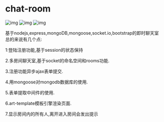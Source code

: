 # chat-room





![img](https://upload-images.jianshu.io/upload_images/13265578-b523c4f5b65f5732.png?imageMogr2/auto-orient/strip%7CimageView2/2/w/1000/format/webp) 
![img](https://upload-images.jianshu.io/upload_images/13265578-0e0cc8beba6f56b4.png?imageMogr2/auto-orient/strip%7CimageView2/2/w/1000/format/webp) 
![img](https://upload-images.jianshu.io/upload_images/13265578-31e6cb4a312e7492.png?imageMogr2/auto-orient/strip%7CimageView2/2/w/1000/format/webp)


基于nodejs,express,mongoDB,mongoose,socket.io,bootstrap的即时聊天室 总的来说有几个点: 

1:登陆注册功能,基于session的状态保持 

2.多房间聊天室,基于socket的命名空间和rooms功能. 

3.注册功能异步ajax表单提交. 

4.用mongoose对mongodb数据库的使用. 

5.表单提取中间件的使用. 

6.art-template模板引擎渲染页面. 

7.显示房间内的所有人,离开进入房间会发出提示


